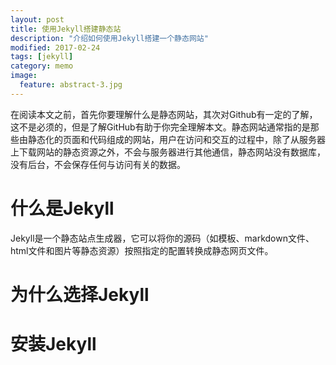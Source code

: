 ```yaml
---
layout: post
title: 使用Jekyll搭建静态站
description: "介绍如何使用Jekyll搭建一个静态网站"
modified: 2017-02-24
tags: [jekyll]
category: memo
image:
  feature: abstract-3.jpg
---
```


在阅读本文之前，首先你要理解什么是静态网站，其次对Github有一定的了解，这不是必须的，但是了解GitHub有助于你完全理解本文。静态网站通常指的是那些由静态化的页面和代码组成的网站，用户在访问和交互的过程中，除了从服务器上下载网站的静态资源之外，不会与服务器进行其他通信，静态网站没有数据库，没有后台，不会保存任何与访问有关的数据。

# 什么是Jekyll

Jekyll是一个静态站点生成器，它可以将你的源码（如模板、markdown文件、html文件和图片等静态资源）按照指定的配置转换成静态网页文件。

# 为什么选择Jekyll

# 安装Jekyll
